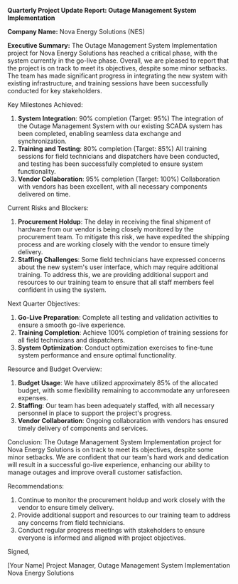 **Quarterly Project Update Report: Outage Management System Implementation**

**Company Name:** Nova Energy Solutions (NES)

**Executive Summary:**
The Outage Management System Implementation project for Nova Energy Solutions has reached a critical phase, with the system currently in the go-live phase. Overall, we are pleased to report that the project is on track to meet its objectives, despite some minor setbacks. The team has made significant progress in integrating the new system with existing infrastructure, and training sessions have been successfully conducted for key stakeholders.

Key Milestones Achieved:

1. **System Integration**: 90% completion (Target: 95%)
The integration of the Outage Management System with our existing SCADA system has been completed, enabling seamless data exchange and synchronization.
2. **Training and Testing**: 80% completion (Target: 85%)
All training sessions for field technicians and dispatchers have been conducted, and testing has been successfully completed to ensure system functionality.
3. **Vendor Collaboration**: 95% completion (Target: 100%)
Collaboration with vendors has been excellent, with all necessary components delivered on time.

Current Risks and Blockers:

1. **Procurement Holdup**: The delay in receiving the final shipment of hardware from our vendor is being closely monitored by the procurement team.
To mitigate this risk, we have expedited the shipping process and are working closely with the vendor to ensure timely delivery.
2. **Staffing Challenges**: Some field technicians have expressed concerns about the new system's user interface, which may require additional training.
To address this, we are providing additional support and resources to our training team to ensure that all staff members feel confident in using the system.

Next Quarter Objectives:

1. **Go-Live Preparation**: Complete all testing and validation activities to ensure a smooth go-live experience.
2. **Training Completion**: Achieve 100% completion of training sessions for all field technicians and dispatchers.
3. **System Optimization**: Conduct optimization exercises to fine-tune system performance and ensure optimal functionality.

Resource and Budget Overview:

1. **Budget Usage**: We have utilized approximately 85% of the allocated budget, with some flexibility remaining to accommodate any unforeseen expenses.
2. **Staffing**: Our team has been adequately staffed, with all necessary personnel in place to support the project's progress.
3. **Vendor Collaboration**: Ongoing collaboration with vendors has ensured timely delivery of components and services.

Conclusion:
The Outage Management System Implementation project for Nova Energy Solutions is on track to meet its objectives, despite some minor setbacks. We are confident that our team's hard work and dedication will result in a successful go-live experience, enhancing our ability to manage outages and improve overall customer satisfaction.

Recommendations:

1. Continue to monitor the procurement holdup and work closely with the vendor to ensure timely delivery.
2. Provide additional support and resources to our training team to address any concerns from field technicians.
3. Conduct regular progress meetings with stakeholders to ensure everyone is informed and aligned with project objectives.

Signed,

[Your Name]
Project Manager, Outage Management System Implementation
Nova Energy Solutions